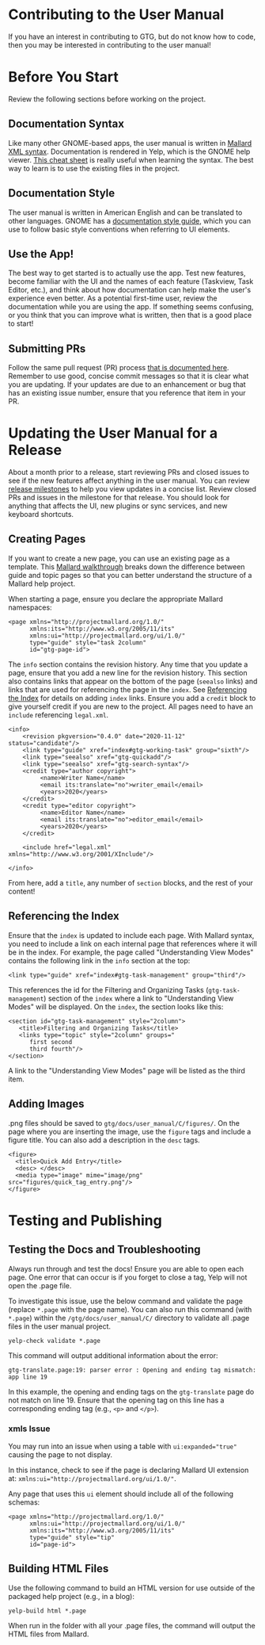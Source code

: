 # Contributing to the User Manual
If you have an interest in contributing to GTG, but do not know how to code, then you may be interested in contributing to the user manual!

# Before You Start
Review the following sections before working on the project.
## Documentation Syntax
Like many other GNOME-based apps, the user manual is written in [Mallard XML syntax](http://projectmallard.org/). Documentation is rendered in Yelp, which is the GNOME help viewer. [This cheat sheet](https://blogs.gnome.org/shaunm/files/2012/01/mallardcheatsheet.png) is really useful when learning the syntax. The best way to learn is to use the existing files in the project.

## Documentation Style
The user manual is written in American English and can be translated to other languages. GNOME has a [documentation style guide](https://developer.gnome.org/gdp-style-guide/2.32/), which you can use to follow basic style conventions when referring to UI elements.

## Use the App!
The best way to get started is to actually use the app. Test new features, become familiar with the UI and the names of each feature (Taskview, Task Editor, etc.), and think about how documentation can help make the user's experience even better. As a potential first-time user, review the documentation while you are using the app. If something seems confusing, or you think that you can improve what is written, then that is a good place to start!

## Submitting PRs
Follow the same pull request (PR) process [that is documented here](https://github.com/getting-things-gnome/gtg/blob/master/docs/contributors/git%20workflow%20tips.md). Remember to use good, concise commit messages so that it is clear what you are updating. If your updates are due to an enhancement or bug that has an existing issue number, ensure that you reference that item in your PR.

# Updating the User Manual for a Release
About a month prior to a release, start reviewing PRs and closed issues to see if the new features affect anything in the user manual. You can review [release milestones](https://github.com/getting-things-gnome/gtg/milestones) to help you view updates in a concise list. Review closed PRs and issues in the milestone for that release. You should look for anything that affects the UI, new plugins or sync services, and new keyboard shortcuts.

## Creating Pages
If you want to create a new page, you can use an existing page as a template. This [Mallard walkthrough](http://projectmallard.org/about/learn/tenminutes.html) breaks down the difference between guide and topic pages so that you can better understand the structure of a Mallard help project. 

When starting a page, ensure you declare the appropriate Mallard namespaces:

```
<page xmlns="http://projectmallard.org/1.0/"
      xmlns:its="http://www.w3.org/2005/11/its"
      xmlns:ui="http://projectmallard.org/ui/1.0/"
      type="guide" style="task 2column"
      id="gtg-page-id">
```

The `info` section contains the revision history. Any time that you update a page, ensure that you add a new line for the revision history. This section also contains links that appear on the bottom of the page (`seealso` links) and links that are used for referencing the page in the `index`. See [Referencing the Index](#indexlinks) for details on adding `index` links. Ensure you add a `credit` block to give yourself credit if you are new to the project. All pages need to have an `include` referencing `legal.xml`.
```      
<info>
    <revision pkgversion="0.4.0" date="2020-11-12" status="candidate"/>
    <link type="guide" xref="index#gtg-working-task" group="sixth"/>
    <link type="seealso" xref="gtg-quickadd"/>
    <link type="seealso" xref="gtg-search-syntax"/>
    <credit type="author copyright">
         <name>Writer Name</name>
         <email its:translate="no">writer_email</email>
         <years>2020</years>
    </credit>
    <credit type="editor copyright">
         <name>Editor Name</name>
         <email its:translate="no">editor_email</email>
         <years>2020</years>
    </credit>

    <include href="legal.xml" xmlns="http://www.w3.org/2001/XInclude"/>

</info>
```
From here, add a `title`, any number of `section` blocks, and the rest of your content! 

<a name="indexlinks"></a> 
## Referencing the Index
Ensure that the `index` is updated to include each page. With Mallard syntax, you need to include a link on each internal page that references where it will be in the index. For example, the page called "Understanding View Modes" contains the following link in the `info` section at the top:

```
<link type="guide" xref="index#gtg-task-management" group="third"/>
```
 
This references the id for the Filtering and Organizing Tasks (`gtg-task-management`) section of the `index` where a link to "Understanding View Modes" will be displayed. On the `index`, the section looks like this:
 
 ```
 <section id="gtg-task-management" style="2column">
    <title>Filtering and Organizing Tasks</title>
    <links type="topic" style="2column" groups="
       first second
       third fourth"/>
 </section>
 ```
A link to the "Understanding View Modes" page will be listed as the third item.

## Adding Images
.png files should be saved to `gtg/docs/user_manual/C/figures/`. On the page where you are inserting the image, use the `figure` tags and include a figure title. You can also add a description in the `desc` tags. 

```
<figure>
  <title>Quick Add Entry</title>
  <desc> </desc>
  <media type="image" mime="image/png" src="figures/quick_tag_entry.png"/>
</figure>
```

# Testing and Publishing 
## Testing the Docs and Troubleshooting
Always run through and test the docs! Ensure you are able to open each page. One error that can occur is if you forget to close a tag, Yelp will not open the .page file.

To investigate this issue, use the below command and validate the page (replace `*.page` with the page name). You can also run this command (with `*.page`) within the `/gtg/docs/user_manual/C/` directory to validate all .page files in the user manual project. 

```
yelp-check validate *.page
```

This command will output additional information about the error:

```
gtg-translate.page:19: parser error : Opening and ending tag mismatch: app line 19
```

In this example, the opening and ending tags on the `gtg-translate` page do not match on line 19. Ensure that the opening tag on this line has a corresponding ending tag (e.g., `<p>` and `</p>`).

### xmls Issue
You may run into an issue when using a table with `ui:expanded="true"` causing the page to not display. 

In this instance, check to see if the page is declaring Mallard UI extension at: `xmlns:ui="http://projectmallard.org/ui/1.0/"`. 

Any page that uses this `ui` element should include all of the following schemas:
```
<page xmlns="http://projectmallard.org/1.0/"
      xmlns:ui="http://projectmallard.org/ui/1.0/"
      xmlns:its="http://www.w3.org/2005/11/its"
      type="guide" style="tip"
      id="page-id">
```

## Building HTML Files
Use the following command to build an HTML version for use outside of the packaged help project (e.g., in a blog):
```
yelp-build html *.page
```
When run in the folder with all your .page files, the command will output the HTML files from Mallard.
